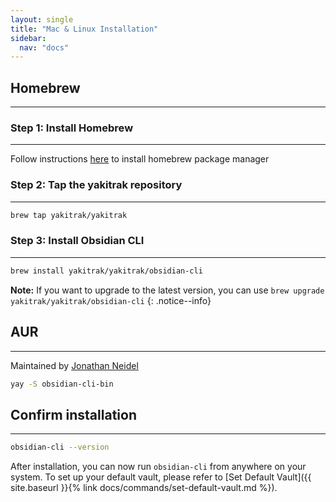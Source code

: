 ```yaml
---
layout: single
title: "Mac & Linux Installation"
sidebar:
  nav: "docs"
---
```


## Homebrew

---

### Step 1: Install Homebrew

---

Follow instructions [here](https://brew.sh/) to install homebrew package manager

### Step 2: Tap the yakitrak repository

---

```zsh
brew tap yakitrak/yakitrak
```

### Step 3: Install Obsidian CLI

---

```zsh
brew install yakitrak/yakitrak/obsidian-cli
```

**Note:** If you want to upgrade to the latest version, you can use `brew upgrade yakitrak/yakitrak/obsidian-cli`
{: .notice--info}

## AUR

---

Maintained by [Jonathan Neidel](https://www.jneidel.com/)

```zsh
yay -S obsidian-cli-bin
```

## Confirm installation

---

```zsh
obsidian-cli --version
```

After installation, you can now run `obsidian-cli` from anywhere on your system. To set up your default vault, please refer to [Set Default Vault]({{ site.baseurl }}{% link docs/commands/set-default-vault.md %}).
